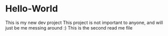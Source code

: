 # Hello-World
This is my new dev project 
This project is not important to anyone, and will just be me messing around :) 
This is the second read me file 